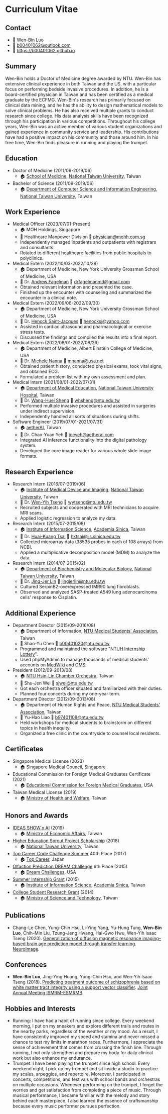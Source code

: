 # Curriculum Vitae

## Contact

- 🎫 Wen-Bin Luo
- 📧 [b00401062@outlook.com](mailto:b00401062@outlook.com)
- 🔗 https://b00401062.github.io

## Summary

Wen-Bin holds a Doctor of Medicine degree awarded by NTU. Wen-Bin has extensive clinical experience in both Taiwan and the US, with a particular focus on performing bedside invasive procedures. In addition, he is a board-certified physician in Taiwan and has been certified as a medical graduate by the ECFMG. Wen-Bin's research has primarily focused on clinical data mining, and he has the ability to design mathematical models to solve clinical problems. He has also received multiple grants to conduct research since college. His data analysis skills have been recognized through his participation in various competitions. Throughout his college years, Wen-Bin was an active member of various student organizations and gained experience in community service and leadership. His contributions have had a positive impact on his community and those around him. In his free time, Wen-Bin finds pleasure in running and playing the trumpet.

## Education

- Doctor of Medicine (2011/09-2019/06)
  - 🏠 [School of Medicine][1], [National Taiwan University][2], Taiwan
- Bachelor of Science (2011/09-2019/06)
  - 🏠 [Department of Computer Science and Information Engineering][3], [National Taiwan University][2], Taiwan

## Work Experience

- Medical Officer (2023/07/01-Present)
  - 🏠 MOH Holdings, Singapore
  - 🎫 Healthcare Manpower Division 📧 physician@mohh.com.sg
  - Independently managed inpatients and outpatients with registrars and consultants.
  - Rotated to different healthcare facilities from public hospitals to polyclinics.
- Medical Extern (2022/10/03-2022/10/28)
  - 🏠 Department of Medicine, New York University Grossman School of Medicine, USA
  - 🎫 Dr. [Andrew Fagelman][56] 📧 [drfagelmanmd@gmail.com](mailto:drfagelmanmd@gmail.com)
  - Obtained relevant information and presented the case.
  - Finished up the encounter with counseling and summarized the encounter in a clinical note.
- Medical Extern (2022/09/06-2022/09/30)
  - 🏠 Department of Medicine, New York University Grossman School of Medicine, USA
  - 🎫 Dr. [Henock Saint-Jacques][35] 📧 [henocksj@yahoo.com](mailto:henocksj@yahoo.com)
  - Assisted in cardiac ultrasound and pharmacological or exercise stress tests.
  - Discussed the findings and compiled the results into a final report.
- Medical Extern (2022/08/01-2022/08/26)
  - 🏠 Department of Medicine, Albert Einstein College of Medicine, USA
  - 🎫 Dr. [Michele Nanna][28] 📧 [mnanna@usa.net](mailto:mnanna@usa.net)
  - Obtained patient history, conducted physical exams, took vital signs, and obtained ECG.
  - Formulated a problem list with my own assessment and plan.
- Medical Intern (2021/08/01-2022/07/31)
  - 🏠 [Department of Medical Education][5], [National Taiwan University Hospital][6], Taiwan
  - 🎫 Dr. [Wang-Huei Sheng][27] 📧 [whsheng@ntu.edu.tw](mailto:whsheng@ntu.edu.tw)
  - Performed multiple invasive procedures and assisted in surgeries under indirect supervision.
  - Independently handled all sorts of situations during shifts.
- Software Engineer (2019/07/01-2021/07/31)
  - 🏠 [aetherAI][51], Taiwan
  - 🎫 Dr. Chao-Yuan Yeh 📧 [joeyeh@aetherai.com](mailto:joeyeh@aetherai.com)
  - Integrated AI inference functionality into the digital pathology system.
  - Developed the core image reader for various whole slide image formats.

## Research Experience

- Research Intern (2016/07-2019/06)
  - 🏠 [Institute of Medical Device and Imaging][8], [National Taiwan University][2], Taiwan
  - 🎫 Dr. [Wen-Yih Tseng][7] 📧 [wytseng@ntu.edu.tw](mailto:wytseng@ntu.edu.tw)
  - Recruited subjects and cooperated with MRI technicians to acquire MRI scans.
  - Applied logistic regression to analyze my data.
- Research Intern (2015/07-2015/08)
  - 🏠 [Institute of Information Science][19], [Academia Sinica][20], Taiwan
  - 🎫 Dr. [Huai-Kuang Tsai][18] 📧 [hktsai@iis.sinica.edu.tw](mailto:hktsai@iis.sinica.edu.tw)
  - Collected microarray data (38535 probes in each of 108 arrays) from NCBI.
  - Applied a multiplicative decomposition model (MDM) to analyze the data.
- Research Intern (2014/07-2015/02)
  - 🏠 [Department of Biochemistry and Molecular Biology][22], [National Taiwan University][2], Taiwan
  - 🎫 Dr. [Jing-Jer Lin][21] 📧 [jingjerlin@ntu.edu.tw](mailto:jingjerlin@ntu.edu.tw)
  - Cultured SerpinB2-overexpressed IMR90 lung fibroblasts.
  - Observed and analyzed SASP-treated A549 lung adenocarcinoma cells' response to Cisplatin.

## Additional Experience

- Department Director (2015/09-2016/08)
  - 🏠 Department of Information, [NTU Medical Students' Association][30], Taiwan
  - 🎫 Shao-Yu Chen 📧 [b00401020@ntu.edu.tw](mailto:b00401020@ntu.edu.tw)
  - Programmed and maintained the software "[NTUH Internship Lottery][49]".
  - Used phpMyAdmin to manage thousands of medical students’ accounts on [MedWiki][48] and [OMS][50].
- President (2012/09-2013/08)
  - 🏠 [NTU Hsin-Lin Chamber Orchestra][39], Taiwan
  - 🎫 Shu-Jen Wei 📧 [sjwei@ntu.edu.tw](mailto:sjwei@ntu.edu.tw)
  - Got each orchestra officer situated and familiarized with their duties.
  - Planned four concerts during my one-year term.
- Department Director (2012/09-2013/08)
  - 🏠 Department of Human Rights and Peace, [NTU Medical Students' Association][30], Taiwan
  - 🎫 Yu-Hao Liao 📧 [b97401108@ntu.edu.tw](mailto:b97401108@ntu.edu.tw)
  - Held workshops for medical students to brainstorm on different topics in health inequity.
  - Organized a free clinic in the countryside to counsel local residents.

## Certificates

- Singapore Medical License (2023)
  - 🏠 Singapore Medical Council, Singapore
- Educational Commission for Foreign Medical Graduates Certificate (2021)
  - 🏠 [Educational Commission for Foreign Medical Graduates][55], USA
- Taiwan Medical License (2019)
  - 🏠 [Ministry of Health and Welfare][54], Taiwan

## Honors and Awards

- [IDEAS SHOW x AI][52] (2019)
  - 🏠 [Ministry of Economic Affairs][53], Taiwan
- [Higher Education Sprout Project Scholarship][31] (2018)
  - 🏠 [National Taiwan University][2], Taiwan
- [Top Career Code Challenge Summer][23] 40th Place (2017)
  - 🏠 [Top Career][36], Japan
- [Olfaction Prediction DREAM Challenge][24] 6th Place (2015)
  - 🏠 [Dream Challenges][33], USA
- [Summer Internship Grant][47] (2015)
  - 🏠 [Institute of Information Science][19], [Academia Sinica][20], Taiwan
- [College Student Research Grant][46] (2014)
  - 🏠 [Ministry of Science and Technology][37], Taiwan

## Publications

- Chang-Le Chen, Yung-Chin Hsu, Li-Ying Yang, Yu-Hung Tung, **Wen-Bin Luo**, Chih-Min Liu, Tzung-Jeng Hwang, Hai-Gwo Hwu, Wen-Yih Isaac Tseng (2020). [Generalization of diffusion magnetic resonance imaging–based brain age prediction model through transfer learning][44]. [NeuroImage][45].

## Conferences

- **Wen-Bin Luo**, Jing-Ying Huang, Yung-Chin Hsu, and Wen-Yih Isaac Tseng (2018). [Predicting treatment outcome of schizophrenia based on white matter tract integrity using a support vector classifier][25]. [Joint Annual Meeting ISMRM-ESMRMB][26].

## Hobbies and Interests

- Running: I have had a habit of running since college. Every weekend morning, I put on my sneakers and explore different trails and routes in the nearby parks, regardless of the weather or my mood. As a result, I have consistently improved my speed and stamina and never missed a chance to test my limits in marathon races. Furthermore, I appreciate the sense of achievement that comes from crossing the finish line. Through running, I not only strengthen and prepare my body for daily clinical work but also enhance my endurance.
- Trumpet: I have been playing the trumpet since high school. Every weekend night, I pick up my trumpet and sit inside a studio to practice my scales, arpeggios, and repertoire. Moreover, I participated in concerts, competitions, and festivals with school bands and orchestras on multiple occasions. Whenever performing on the trumpet, I forget the worries and get satisfaction from completing a piece of music. Through musical performance, I became familiar with the melody and story behind each masterpiece. I also learned the essence of craftsmanship because every music performer pursues perfection.

[1]: https://www.mc.ntu.edu.tw/med/
[2]: http://www.ntu.edu.tw
[3]: https://www.csie.ntu.edu.tw
[4]: http://mebe.mc.ntu.edu.tw/member.list/detail/sn/1/type/1/webSN/30
[5]: http://www.ntuh.gov.tw/EDU/default.aspx
[6]: http://www.ntuh.gov.tw
[7]: http://abmri.mc.ntu.edu.tw
[8]: https://www.mc.ntu.edu.tw/mdi/
[9]: http://missmi.com.tw/
[17]: http://med.ntuh.gov.tw/doctors/doc_profile.asp?section=nephro&doctor=%A6%B6%A9v%ABH
[18]: http://www.iis.sinica.edu.tw/pages/hktsai/
[19]: http://www.iis.sinica.edu.tw
[20]: https://www.sinica.edu.tw
[21]: http://140.112.121.220/department/ibmb/teacher_ljj.html
[22]: http://140.112.121.220/department/ibmb/
[23]: http://www.topcareer.jp/inter/code2017/
[24]: https://www.synapse.org/#!Synapse:syn2811262/wiki/78388
[25]: http://archive.ismrm.org/2018/3091.html
[26]: https://www.ismrm.org/18m/
[27]: https://www.ntuh.gov.tw/Med/Vcard.action?q_type=A06&q_itemCode=216
[28]: https://www.einsteinmed.edu/faculty/8083/michele-nanna/
[29]: https://www.moex.gov.tw
[30]: https://www.facebook.com/ntumedsa/
[31]: http://osa.ntu.edu.tw/Journey/profit1
[32]: https://www.facebook.com/apmss2015/
[33]: http://dreamchallenges.org
[34]: https://www.facebook.com/Conference.Straits.Medical.Students/
[35]: https://nyulangone.org/doctors/1144207275/henock-saint-jacques
[36]: http://www.topcareer.jp
[37]: https://www.most.gov.tw
[38]: https://hochitw.com/index_down.php?openCatIDfor3=&openCatID=4&CAhs=&firestpageset=1&ISPID=13647&IIBig=25&sele=shopbig_dm_down&searchname=
[39]: http://www.hlco.org
[40]: https://hochitw.com
[41]: http://amsa-international.org/exchange/
[42]: http://homepage.ntu.edu.tw/~motiont/
[43]: http://www.cgm.ntu.edu.tw/web/index/index.jsp
[44]: https://www.sciencedirect.com/science/article/pii/S1053811920303189
[45]: https://www.journals.elsevier.com/neuroimage
[46]: https://www.most.gov.tw/folksonomy/list?menu_id=2af9ad9a-1f47-450d-b5a1-2cb43de8290c&subSite=&l=ch&view_mode=listView
[47]: http://www.iis.sinica.edu.tw/page/recruitment/SummerInterns_2015.html
[48]: http://140.112.124.55/~medwiki/
[49]: https://github.com/ntumeds/NTUH-Internship-Lottery
[50]: http://oms.ntumsa.org.tw
[51]: https://aetherai.com/
[52]: https://www.moea.gov.tw/Mns/populace/news/News.aspx?kind=1&menu_id=40&news_id=86957
[53]: https://www.moea.gov.tw/
[54]: https://www.mohw.gov.tw/mp-1.html
[55]: https://www.ecfmg.org/
[56]: https://nyulangone.org/doctors/1407999378/andrew-fagelman
